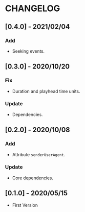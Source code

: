 # CHANGELOG

## [0.4.0] - 2021/02/04
### Add
- Seeking events.

## [0.3.0] - 2020/10/20
### Fix
- Duration and playhead time units.
 
### Update
- Dependencies.

## [0.2.0] - 2020/10/08
### Add
- Attribute `senderUserAgent`.

### Update
- Core dependencies.

## [0.1.0] - 2020/05/15
- First Version
